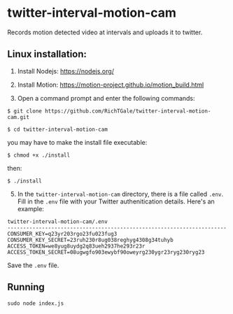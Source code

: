 # twitter-interval-motion-cam
Records motion detected video at intervals and uploads it to twitter.

## Linux installation:

1. Install Nodejs: https://nodejs.org/

2. Install Motion: https://motion-project.github.io/motion_build.html

3. Open a command prompt and enter the following commands:
```
$ git clone https://github.com/RichTGale/twitter-interval-motion-cam.git

$ cd twitter-interval-motion-cam
```
you may have to make the install file executable:
```
$ chmod +x ./install
```
then:
```
$ ./install
```

5. In the ```twitter-interval-motion-cam``` directory, there is a file called ```.env```. 
Fill in the ```.env``` file with your Twitter authenitication details. Here's an example:
```
twitter-interval-motion-cam/.env
----------------------------------------------------------------------
CONSUMER_KEY=q23yr203rgo23fu023fug3 
CONSUMER_KEY_SECRET=23ruh230r8ug038reghyg4308g34tuhyb
ACCESS_TOKEN=we8yug8uydg2q83ueh2937he293r23r
ACCESS_TOKEN_SECRET=08ugwgfo903ewybf90oweyrg230ygr23ryg230ryg23  
```
Save the ```.env``` file.

## Running
```
sudo node index.js
```
